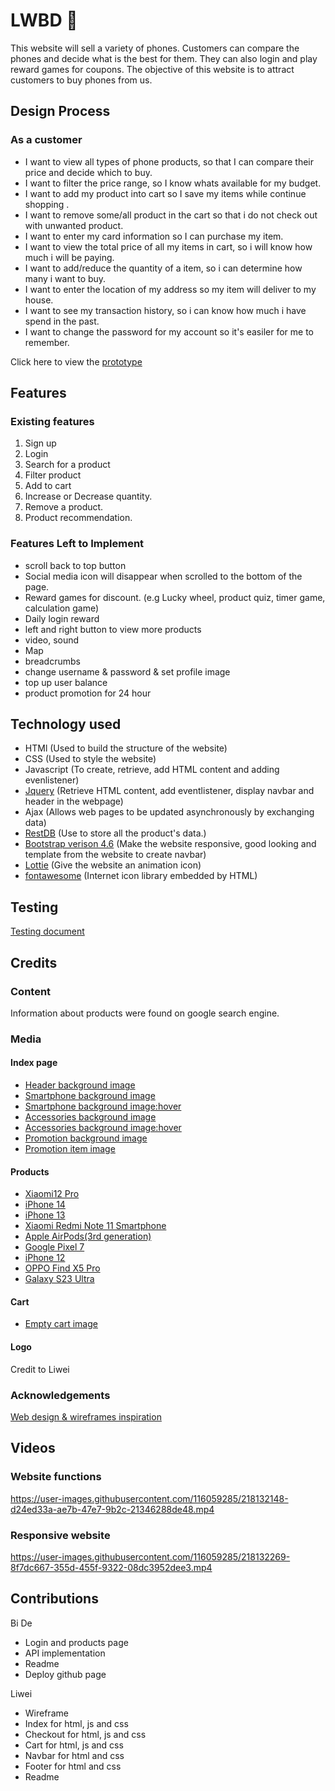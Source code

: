 # LWBD :iphone:

This website will sell a variety of phones. Customers can compare the phones and decide what is the best for them. They can also login and play reward games for coupons. The objective of this website is to attract customers to buy phones from us.

## Design Process

### As a customer

- I want to view all types of phone products, so that I can compare their price and decide which to buy.
- I want to filter the price range, so I know whats available for my budget.
- I want to add my product into cart so I save my items while continue shopping .
- I want to remove some/all product in the cart so that i do not check out with unwanted product.
- I want to enter my card information so I can purchase my item.
- I want to view the total price of all my items in cart, so i will know how much i will be paying.
- I want to add/reduce the quantity of a item, so i can determine how many i want to buy.
- I want to enter the location of my address so my item will deliver to my house.
- I want to see my transaction history, so i can know how much i have spend in the past.
- I want to change the password for my account so it's easiler for me to remember.

Click here to view the [prototype](https://xd.adobe.com/view/f6d62f94-28c2-47bf-a5dc-ad50f5833191-a385/)

## Features

### Existing features
1. Sign up
2. Login
3. Search for a product
4. Filter product
5. Add to cart
6. Increase or Decrease quantity.
7. Remove a product.
8. Product recommendation.

### Features Left to Implement

- scroll back to top button
- Social media icon will disappear when scrolled to the bottom of the page.
- Reward games for discount. (e.g Lucky wheel, product quiz, timer game, calculation game)
- Daily login reward
- left and right button to view more products
- video, sound
- Map
- breadcrumbs
- change username & password & set profile image
- top up user balance
- product promotion for 24 hour

## Technology used

* HTMl (Used to build the structure of the website)
* CSS (Used to style the website)
* Javascript (To create, retrieve, add HTML content and adding evenlistener)
* [Jquery](https://jquery.com/) (Retrieve HTML content, add eventlistener, display navbar and header in the webpage)
* Ajax (Allows web pages to be updated asynchronously by exchanging data)
* [RestDB](https://restdb.io/) (Use to store all the product's data.)
* [Bootstrap verison 4.6](https://getbootstrap.com/docs/4.6/getting-started/introduction/) (Make the website responsive, good looking and template from the website to create navbar)
* [Lottie](https://lottiefiles.com/) (Give the website an animation icon)
* [fontawesome](https://fontawesome.com/) (Internet icon library embedded by HTML)

## Testing

[Testing document](https://connectnpedu-my.sharepoint.com/:w:/g/personal/s10239969_connect_np_edu_sg/EbhwabuZAyZPvgOW4Zv0cGYBEOEt5fJRqlasaPQKbr0sIw?e=oyKcYz)

## Credits

### Content

Information about products were found on google search engine.

### Media

#### Index page
* [Header background image](https://i.pinimg.com/originals/c5/b8/f2/c5b8f2fb9d1cee516d5e3d1dd56ab5af.jpg)
* [Smartphone background image](https://media.wired.com/photos/62d75d34ddaaa99a1df8e61d/master/pass/Phone-Camera-Webcam-Gear-GettyImages-1241495650.jpg)
* [Smartphone background image:hover](https://images.pexels.com/photos/404280/pexels-photo-404280.jpeg?auto=compress&cs=tinysrgb&w=1260&h=750&dpr=2)
* [Accessories background image](https://www.rd.com/wp-content/uploads/2017/08/Untitled-4phoneaccessories.jpg)
* [Accessories background image:hover](https://images.pexels.com/photos/3780680/pexels-photo-3780680.jpeg?auto=compress&cs=tinysrgb&w=1260&h=750&dpr=2)
* [Promotion background image](https://cdn.macstories.net/icons1529553323730-1637678091349.png)
* [Promotion item image](https://www.pngmart.com/files/13/Apple-Airpods-PNG-Transparent-Image.png)

#### Products
* [Xiaomi12 Pro](https://i01.appmifile.com/v1/MI_18455B3E4DA706226CF7535A58E875F0267/pms_1648123671.21955073.png)
* [iPhone 14](https://media.croma.com/image/upload/v1662655029/Croma%20Assets/Communication/Mobiles/Images/261983_4_mod9ul.png)
* [iPhone 13](https://pngimg.com/uploads/iphone_13/iphone_13_PNG27.png)
* [Xiaomi Redmi Note 11 Smartphone](https://i01.appmifile.com/webfile/globalimg/products/pc/redmi-note-11-pro/specs01.png)
* [Apple AirPods(3rd generation)](https://www.freepnglogos.com/uploads/airpods-png/imagic-baroda-airpods-5.png)
* [Google Pixel 7](https://lh3.googleusercontent.com/pUCr-SNE-T8XMC77yvmneR9D6jrFAeYyJjiPbHzXWvIiNzWz9wEqtDhnDYERGC3xft3Fun28vwnjaae2NXBF6FexQYQZN8pqJg=rw-e365-w1024)
* [iPhone 12](https://d2d22nphq0yz8t.cloudfront.net/88e6cc4b-eaa1-4053-af65-563d88ba8b26/https://media.croma.com/image/upload/v1662424588/Croma%20Assets/Communication/Mobiles/Images/229925_lhcfej.png/mxw_2048,f_auto)
* [OPPO Find X5 Pro](https://image.oppo.com/content/dam/oppo/common/mkt/specs/find-x5/findx5-pro-v2.png)
* [Galaxy S23 Ultra](https://www.starhub.com/content/dam/brochureware/samsung/galaxy-s23/carousel-microsite-galaxy-s23-ultra.png)

#### Cart
* [Empty cart image](http://hsnbazar.com/images/empty-cart.png)

#### Logo
Credit to Liwei

### Acknowledgements

[Web design & wireframes inspiration](https://dribbble.com/timemachine2244/collections/6252658-assignment-2?utm_source=Clipboard_%22clipboard_collection%22&utm_campaign=%22timemachine2244%22&utm_content=%22assignment%202%22&utm_medium=Social_Share)

## Videos

### Website functions
https://user-images.githubusercontent.com/116059285/218132148-d24ed33a-ae7b-47e7-9b2c-21346288de48.mp4

### Responsive website
https://user-images.githubusercontent.com/116059285/218132269-8f7dc667-355d-455f-9322-08dc3952dee3.mp4

## Contributions
Bi De 
- Login and products page
- API implementation
- Readme
- Deploy github page

Liwei
- Wireframe
- Index for html, js and css
- Checkout for html, js and css
- Cart for html, js and css
- Navbar for html and css
- Footer for html and css
- Readme